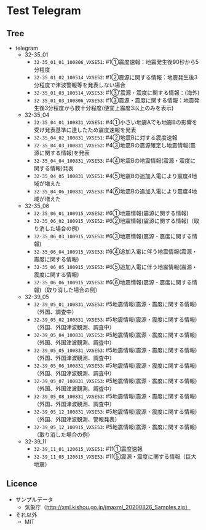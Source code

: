 # Test Telegram

## Tree

- telegram
  - 32-35_01
    - `32-35_01_01_100806_VXSE51`: #1①震度速報：地震発生後90秒から5分程度
    - `32-35_01_02_100514_VXSE52`: #1②震源に関する情報：地震発生後3分程度で津波警報等を発表しない場合
    - `32-35_01_03_100514_VXSE53`: #1③’震源・震度に関する情報：(海外)
    - `32-35_01_03_100806_VXSE53`: #1③震源・震度に関する情報：地震発生後3分程度から数十分程度(便宜上震度3以上のみを表示)
  - 32-35_04
    - `32-35_04_01_100831_VXSE51`: #4①小さい地震Aでも地震Bの影響を受け発表基準に達したため震度速報を発表
    - `32-35_04_02_100831_VXSE51`: #4②地震Bに対する震度速報
    - `32-35_04_03_100831_VXSE52`: #4③地震Bの震源確定し地震情報(震源に関する情報)を発表
    - `32-35_04_04_100831_VXSE53`: #4④地震Bの地震情報(震源・震度に関する情報)発表
    - `32-35_04_05_100831_VXSE51`: #4⑤地震Bの追加入電により震度4地域が増えた
    - `32-35_04_06_100831_VXSE53`: #4⑥地震Bの追加入電により震度4地域が増えた
  - 32-35_06
    - `32-35_06_01_100915_VXSE52`: #6①地震情報(震源に関する情報)
    - `32-35_06_02_100915_VXSE52`: #6②地震情報(震源に関する情報)（取り消した場合の例）
    - `32-35_06_03_100915_VXSE53`: #6③地震情報(震源・震度に関する情報)
    - `32-35_06_04_100915_VXSE53`: #6④追加入電に伴う地震情報(震源・震度に関する情報)
    - `32-35_06_05_100915_VXSE53`: #6⑤追加入電に伴う地震情報(震源・震度に関する情報)
    - `32-35_06_06_100915_VXSE53`: #6⑥地震情報(震源・震度に関する情報)（取り消した場合の例）
  - 32-39_05
    - `32-39_05_01_100831_VXSE53`: #5地震情報(震源・震度に関する情報)（外国、調査中）
    - `32-39_05_02_100831_VXSE53`: #5地震情報(震源・震度に関する情報)（外国、外国津波観測、調査中）
    - `32-39_05_04_100831_VXSE53`: #5地震情報(震源・震度に関する情報)（外国、外国津波観測、調査中）
    - `32-39_05_05_100831_VXSE53`: #5地震情報(震源・震度に関する情報)（外国、外国津波観測、調査中）
    - `32-39_05_06_100831_VXSE53`: #5地震情報(震源・震度に関する情報)（外国、外国津波観測、調査中）
    - `32-39_05_07_100831_VXSE53`: #5地震情報(震源・震度に関する情報)（外国、外国津波観測、調査中）
    - `32-39_05_08_100831_VXSE53`: #5地震情報(震源・震度に関する情報)（外国、外国津波観測、調査中）
    - `32-39_05_12_100831_VXSE53`: #5地震情報(震源・震度に関する情報)（外国、外国津波観測、警報発表）
    - `32-39_05_12_100915_VXSE53`: #5地震情報(震源・震度に関する情報)（取り消した場合の例）
  - 32-39_11
    - `32-39_11_01_120615_VXSE51`: #11①震度速報
    - `32-39_11_05_120615_VXSE53`: #11⑤震源・震度に関する情報（巨大地震）

## Licence

- サンプルデータ
  - 気象庁（http://xml.kishou.go.jp/jmaxml_20200826_Samples.zip）
- それ以外
  - MIT
